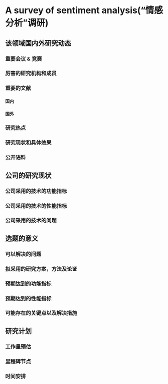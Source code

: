 # A survey of sentiment analysis(“情感分析”调研)

## 该领域国内外研究动态

### 重要会议 & 竞赛

### 厉害的研究机构和成员
### 重要的文献
#### 国内
#### 国外
### 研究热点
### 研究现状和具体效果
### 公开语料
## 公司的研究现状
### 公司采用的技术的功能指标
### 公司采用的技术的性能指标
### 公司采用的技术的问题
## 选题的意义
### 可以解决的问题
### 拟采用的研究方案，方法及论证
### 预期达到的功能指标
### 预期达到的性能指标
### 可能存在的关键点以及解决措施
## 研究计划
### 工作量预估
### 里程碑节点
### 时间安排
